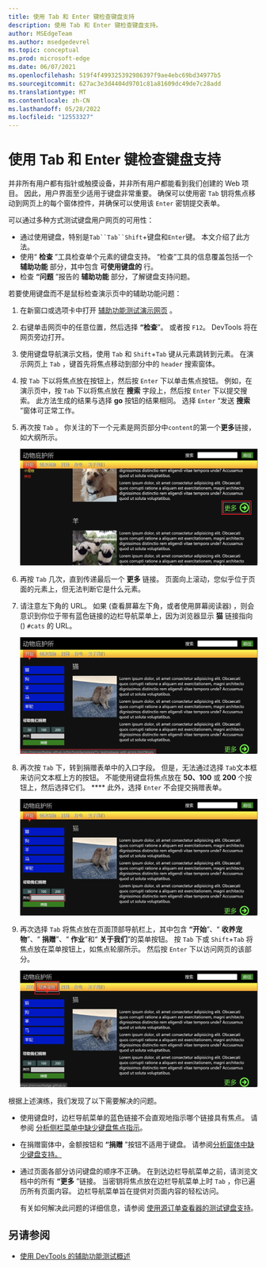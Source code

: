 ```yaml
---
title: 使用 Tab 和 Enter 键检查键盘支持
description: 使用 Tab 和 Enter 键检查键盘支持。
author: MSEdgeTeam
ms.author: msedgedevrel
ms.topic: conceptual
ms.prod: microsoft-edge
ms.date: 06/07/2021
ms.openlocfilehash: 519f4f499325392986397f9ae4ebc69bd34977b5
ms.sourcegitcommit: 627ac3e3d4404d9701c81a81609dc49de7c28add
ms.translationtype: MT
ms.contentlocale: zh-CN
ms.lasthandoff: 05/28/2022
ms.locfileid: "12553327"
---
```

# <a name="check-for-keyboard-support-by-using-the-tab-and-enter-keys"></a>使用 Tab 和 Enter 键检查键盘支持

并非所有用户都有指针或触摸设备，并非所有用户都能看到我们创建的 Web 项目。  因此，用户界面至少适用于键盘非常重要。  确保可以使用密 `Tab` 钥将焦点移动到网页上的每个窗体控件，并确保可以使用该 `Enter` 密钥提交表单。

可以通过多种方式测试键盘用户网页的可用性：
*  通过使用键盘，特别是`Tab``Tab``Shift`+键盘和`Enter`键。  本文介绍了此方法。
*  使用“ **检查** ”工具检查单个元素的键盘支持。  “检查”工具的信息覆盖包括一个 **辅助功能** 部分，其中包含 **可使用键盘的** 行。
*  检查 **“问题** ”报告的 **辅助功能** 部分，了解键盘支持问题。

若要使用键盘而不是鼠标检查演示页中的辅助功能问题：

1. 在新窗口或选项卡中打开 [辅助功能测试演示网页](https://microsoftedge.github.io/Demos/devtools-a11y-testing/) 。

1. 右键单击网页中的任意位置，然后选择 **“检查**”。  或者按 `F12`。  DevTools 将在网页旁边打开。

1. 使用键盘导航演示文档，使用 `Tab` 和 `Shift`+`Tab` 键从元素跳转到元素。  在演示网页上 `Tab` ，键首先将焦点移动到部分中的 `header` 搜索窗体。

1. 按 `Tab` 下以将焦点放在按钮上，然后按 `Enter` 下以单击焦点按钮。  例如，在演示页中，按 `Tab` 下以将焦点放在 **搜索** 字段上，然后按 `Enter` 下以提交搜索。  此方法生成的结果与选择 **go** 按钮的结果相同。  选择 `Enter` “发送 **搜索** ”窗体可正常工作。

1. 再次按 `Tab` 。  你关注的下一个元素是网页部分中`content`的第一个**更多**链接，如大纲所示。

   ![使用键盘和“Tab”键导航文档。 焦点显示在文档中的链接上。](../media/a11y-testing-keyboard-focus-on-element.msft.png)

1. 再按 `Tab` 几次，直到传递最后一个 **更多** 链接。  页面向上滚动，您似乎位于页面的元素上，但无法判断它是什么元素。

1. 请注意左下角的 URL。  如果 (查看屏幕左下角，或者使用屏幕阅读器) ，则会意识到你位于带有蓝色链接的边栏导航菜单上，因为浏览器显示 **猫** 链接指向 () `#cats` 的 URL。

   ![由于缺少焦点样式，无法知道当前在文档中的位置。 唯一的提示是在屏幕左下角显示链接目标。](../media/a11y-testing-lack-of-focus-style.msft.png)

1. 再次按 `Tab` 下，转到捐赠表单中的入口字段。  但是，无法通过选择 `Tab`文本框来访问文本框上方的按钮。 不能使用键盘将焦点放在 **50、100** 或 **200** 个按钮上，然后选择它们。 ****  此外，选择 `Enter` 不会提交捐赠表单。

   ![捐赠窗体中唯一可使用键盘的元素是文本条目字段。](../media/a11y-testing-form-field-with-outline.msft.png)

1. 再次选择 `Tab` 将焦点放在页面顶部导航栏上，其中包含 **“开始**”、“ **收养宠物**”、“ **捐赠**”、“ **作业**”和“ **关于我们**”的菜单按钮。  按 `Tab` 下或 `Shift`+`Tab` 将焦点放在菜单按钮上，如焦点轮廓所示。  然后按 `Enter` 下以访问网页的该部分。

   ![主菜单具有突出显示和焦点轮廓，因此可访问键盘。](../media/a11y-testing-menu-with-outline.msft.png)

根据上述演练，我们发现了以下需要解决的问题。

*  使用键盘时，边栏导航菜单的蓝色链接不会直观地指示哪个链接具有焦点。  请参阅 [分析侧栏菜单中缺少键盘焦点指示](test-analyze-no-focus-indicator.md)。

*  在捐赠窗体中，金额按钮和 **“捐赠** ”按钮不适用于键盘。  请参阅[分析窗体中缺少键盘支持。](test-analyze-no-keyboard-support.md)

*  通过页面各部分访问键盘的顺序不正确。  在到达边栏导航菜单之前，请浏览文档中的所有 **“更多** ”链接。  当密钥将焦点放在边栏导航菜单上时 `Tab` ，你已遍历所有页面内容。 边栏导航菜单旨在提供对页面内容的轻松访问。

   有关如何解决此问题的详细信息，请参阅 [使用源订单查看器的测试键盘支持](test-tab-key-source-order-viewer.md)。


<!-- ====================================================================== -->
## <a name="see-also"></a>另请参阅

*  [使用 DevTools 的辅助功能测试概述](accessibility-testing-in-devtools.md)
